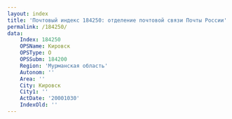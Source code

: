 ```yaml
---
layout: index
title: 'Почтовый индекс 184250: отделение почтовой связи Почты России'
permalink: /184250/
data:
    Index: 184250
    OPSName: Кировск
    OPSType: О
    OPSSubm: 184200
    Region: 'Мурманская область'
    Autonom: ''
    Area: ''
    City: Кировск
    City1: ''
    ActDate: '20001030'
    IndexOld: ''
---
```


